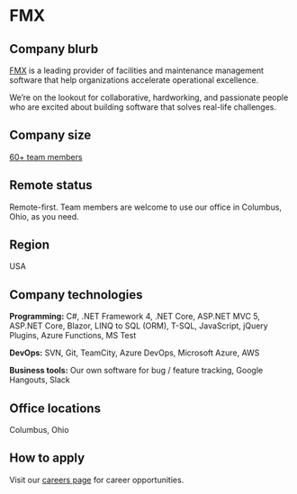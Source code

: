 # FMX

## Company blurb

[FMX][1] is a leading provider of facilities and maintenance management software that help organizations accelerate operational excellence.

We’re on the lookout for collaborative, hardworking, and passionate people who are excited about building software that solves real-life challenges.

## Company size

[60+ team members][2]

## Remote status

Remote-first. Team members are welcome to use our office in Columbus, Ohio, as you need.

## Region

USA

## Company technologies

**Programming:** C#, .NET Framework 4, .NET Core, ASP.NET MVC 5, ASP.NET Core, Blazor, LINQ to SQL (ORM), T-SQL, JavaScript, jQuery Plugins, Azure Functions, MS Test

**DevOps:** SVN, Git, TeamCity, Azure DevOps, Microsoft Azure, AWS

**Business tools:** Our own software for bug / feature tracking, Google Hangouts, Slack

## Office locations

Columbus, Ohio

## How to apply

Visit our [careers page][3] for career opportunities.

[1]: https://www.gofmx.com/
[2]: https://www.gofmx.com/about/team/
[3]: https://www.gofmx.com/careers/

